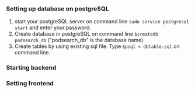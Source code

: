 ### Setting up database on postgreSQL 
1. start your postgreSQL server on command line `sudo service postgresql start` and enter your password.
2. Create database in postgreSQL on command line `$createdb podsearch_db` ("podsearch_db" is the database name)
3. Create tables by using existing sql file. Type `$psql < dbtable.sql` on command line.

### Starting backend

### Setting frontend
